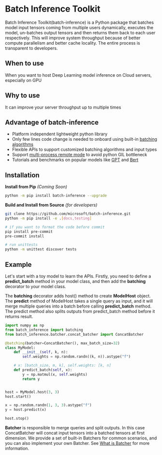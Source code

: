 # Batch Inference Toolkit

Batch Inference Toolkit(batch-inference) is a Python package that batches model input tensors coming from multiple users dynamically, executes the model, un-batches output tensors and then returns them back to each user respectively. This will improve system throughput because of better compute parallelism and better cache locality. The entire process is transparent to developers. 

## When to use

When you want to host Deep Learning model inference on Cloud servers, especially on GPU

## Why to use

It can improve your server throughput up to multiple times

## Advantage of batch-inference

* Platform independent lightweight python library
* Only few lines code change is needed to onboard using built-in [batching algorithms](https://microsoft.github.io/batch-inference/batcher/what_is_batcher.html)
* Flexible APIs to support customized batching algorithms and input types
* Support [multi-process remote mode](https://microsoft.github.io/batch-inference/remote_model_host.html) to avoid python GIL bottleneck
* Tutorials and benchmarks on popular models like [GPT](https://microsoft.github.io/batch-inference/examples/gpt_completion.html) and [Bert](https://microsoft.github.io/batch-inference/examples/bert_embedding.html)


## Installation

**Install from Pip** _(Coming Soon)_

```bash
python -m pip install batch-inference --upgrade
```

**Build and Install from Source** _(for developers)_

```bash
git clone https://github.com/microsoft/batch-inference.git
python -m pip install -e .[docs,testing]

# if you want to format the code before commit
pip install pre-commit
pre-commit install

# run unittests
python -m unittest discover tests
```

## Example

Let's start with a toy model to learn the APIs. Firstly, you need to define a **predict_batch** method in your model class, and then add the **batching** decorator to your model class.

The **batching** decorator adds host() method to create **ModelHost** object. The **predict** method of ModelHost takes a single query as input, and it will merge multiple queries into a batch before calling **predict_batch** method. The predict method also splits outputs from predict_batch method before it returns result.

```python
import numpy as np
from batch_inference import batching
from batch_inference.batcher.concat_batcher import ConcatBatcher

@batching(batcher=ConcatBatcher(), max_batch_size=32)
class MyModel:
    def __init__(self, k, n):
        self.weights = np.random.randn((k, n)).astype("f")

    # x: [batch_size, m, k], self.weights: [k, n]
    def predict_batch(self, x):
        y = np.matmul(x, self.weights)
        return y


host = MyModel.host(3, 3)
host.start()

x = np.random.randn(1, 3, 3).astype("f")
y = host.predict(x)

host.stop()
```

**Batcher** is responsible to merge queries and split outputs. In this case ConcatBatcher will concat input tensors into a batched tensors at first dimension. We provide a set of built-in Batchers for common scenarios, and you can also implement your own Batcher. See [What is Batcher](https://microsoft.github.io/batch-inference/batcher/what_is_batcher.html) for more information.
